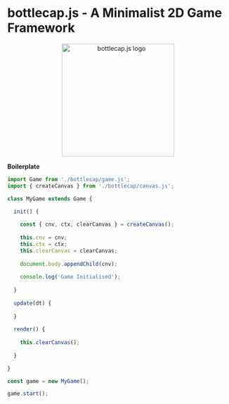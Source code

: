 # bottlecap.js - A Minimalist 2D Game Framework

<p align="center">
  <img src="https://bottlecap.js.org/logo.png" width="256px" alt="bottlecap.js logo">
</p>

**Boilerplate**

```javascript
import Game from './bottlecap/game.js';
import { createCanvas } from './bottlecap/canvas.js';

class MyGame extends Game {

  init() {
    
    const { cnv, ctx, clearCanvas } = createCanvas();
    
    this.cnv = cnv;
    this.ctx = ctx;
    this.clearCanvas = clearCanvas;
    
    document.body.appendChild(cnv);
    
    console.log('Game Initialised');
  
  }
  
  update(dt) {
    
  }
  
  render() {
  
    this.clearCanvas();
  
  }

}

const game = new MyGame();

game.start();
```
